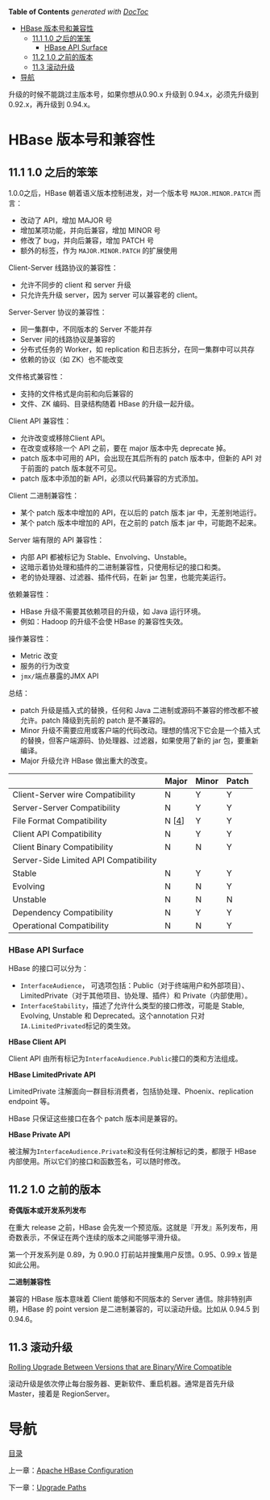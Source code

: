 <!-- START doctoc generated TOC please keep comment here to allow auto update -->
<!-- DON'T EDIT THIS SECTION, INSTEAD RE-RUN doctoc TO UPDATE -->
**Table of Contents**  *generated with [DocToc](https://github.com/thlorenz/doctoc)*

- [HBase 版本号和兼容性](#hbase-%E7%89%88%E6%9C%AC%E5%8F%B7%E5%92%8C%E5%85%BC%E5%AE%B9%E6%80%A7)
  - [11.1 1.0 之后的笨笨](#111-10-%E4%B9%8B%E5%90%8E%E7%9A%84%E7%AC%A8%E7%AC%A8)
    - [HBase API Surface](#hbase-api-surface)
  - [11.2 1.0 之前的版本](#112-10-%E4%B9%8B%E5%89%8D%E7%9A%84%E7%89%88%E6%9C%AC)
  - [11.3 滚动升级](#113-%E6%BB%9A%E5%8A%A8%E5%8D%87%E7%BA%A7)
- [导航](#%E5%AF%BC%E8%88%AA)

<!-- END doctoc generated TOC please keep comment here to allow auto update -->

升级的时候不能跳过主版本号，如果你想从0.90.x 升级到 0.94.x，必须先升级到 0.92.x，再升级到 0.94.x。

# HBase 版本号和兼容性

## 11.1 1.0 之后的笨笨

1.0.0之后，HBase 朝着语义版本控制进发，对一个版本号 `MAJOR.MINOR.PATCH` 而言：

- 改动了 API，增加 MAJOR 号
- 增加某项功能，并向后兼容，增加 MINOR 号
- 修改了 bug，并向后兼容，增加 PATCH 号
- 额外的标签，作为 `MAJOR.MINOR.PATCH` 的扩展使用

Client-Server 线路协议的兼容性：

- 允许不同步的 client 和 server 升级
- 只允许先升级 server，因为 server 可以兼容老的 client。

Server-Server 协议的兼容性：

- 同一集群中，不同版本的 Server 不能并存
- Server 间的线路协议是兼容的
- 分布式任务的 Worker，如 replication 和日志拆分，在同一集群中可以共存
- 依赖的协议（如 ZK）也不能改变

文件格式兼容性：

- 支持的文件格式是向前和向后兼容的
- 文件、ZK 编码、目录结构随着 HBase 的升级一起升级。

Client API 兼容性：

- 允许改变或移除Client API。
- 在改变或移除一个 API 之前，要在 major 版本中先 deprecate 掉。
- patch 版本中可用的 API，会出现在其后所有的 patch 版本中，但新的 API 对于前面的 patch 版本就不可见。
- patch 版本中添加的新 API，必须以代码兼容的方式添加。

Client 二进制兼容性：

- 某个 patch 版本中增加的 API，在以后的 patch 版本 jar 中，无差别地运行。
- 某个 patch 版本中增加的 API，在之前的 patch 版本 jar 中，可能跑不起来。

Server 端有限的 API 兼容性：

- 内部 API 都被标记为 Stable、Envolving、Unstable。
- 这暗示着协处理和插件的二进制兼容性，只使用标记的接口和类。
- 老的协处理器、过滤器、插件代码，在新 jar 包里，也能完美运行。

依赖兼容性：

- HBase 升级不需要其依赖项目的升级，如 Java 运行环境。
- 例如：Hadoop 的升级不会使 HBase 的兼容性失效。

操作兼容性：

- Metric 改变
- 服务的行为改变
- `jmx/`端点暴露的JMX API

总结：

- patch 升级是插入式的替换，任何和 Java 二进制或源码不兼容的修改都不被允许。patch 降级到先前的 patch 是不兼容的。
- Minor 升级不需要应用或客户端的代码改动。理想的情况下它会是一个插入式的替换，但客户端源码、协处理器、过滤器，如果使用了新的 jar 包，要重新编译。
- Major 升级允许 HBase 做出重大的改变。

|                                       | Major                                    | Minor | Patch |
| ------------------------------------- | ---------------------------------------- | ----- | ----- |
| Client-Server wire Compatibility      | N                                        | Y     | Y     |
| Server-Server Compatibility           | N                                        | Y     | Y     |
| File Format Compatibility             | N [[4](http://hbase.apache.org/book.html#_footnote_4)] | Y     | Y     |
| Client API Compatibility              | N                                        | Y     | Y     |
| Client Binary Compatibility           | N                                        | N     | Y     |
| Server-Side Limited API Compatibility |                                          |       |       |
| Stable                                | N                                        | Y     | Y     |
| Evolving                              | N                                        | N     | Y     |
| Unstable                              | N                                        | N     | N     |
| Dependency Compatibility              | N                                        | Y     | Y     |
| Operational Compatibility             | N                                        | N     | Y     |

### HBase API Surface

HBase 的接口可以分为：

- `InterfaceAudience`， 可选项包括：Public（对于终端用户和外部项目）、LimitedPrivate（对于其他项目、协处理、插件）和 Private（内部使用）。
- `InterfaceStability`，描述了允许什么类型的接口修改，可能是 Stable, Evolving, Unstable 和 Deprecated。这个annotation 只对 `IA.LimitedPrivated`标记的类生效。

**HBase Client API**

Client API 由所有标记为`InterfaceAudience.Public`接口的类和方法组成。

**HBase LimitedPrivate API**

LimitedPrivate 注解面向一群目标消费者，包括协处理、Phoenix、replication endpoint 等。

HBase 只保证这些接口在各个 patch 版本间是兼容的。

**HBase Private API**

被注解为`InterfaceAudience.Private`和没有任何注解标记的类，都限于 HBase 内部使用。所以它们的接口和函数签名，可以随时修改。

## 11.2 1.0 之前的版本

**奇偶版本或开发系列发布**

在重大 release 之前，HBase 会先发一个预览版。这就是『开发』系列发布，用奇数表示，不保证在两个连续的版本之间能够平滑升级。

第一个开发系列是 0.89，为 0.90.0 打前站并搜集用户反馈。0.95、0.99.x 皆是如此公用。

**二进制兼容性**

兼容的 HBase 版本意味着 Client 能够和不同版本的 Server 通信。除非特别声明，HBase 的 point version 是二进制兼容的，可以滚动升级。比如从 0.94.5 到 0.94.6。

## 11.3 滚动升级

[Rolling Upgrade Between Versions that are Binary/Wire Compatible](http://hbase.apache.org/book.html#hbase.rolling.restart)

滚动升级是依次停止每台服务器、更新软件、重启机器。通常是首先升级 Master，接着是 RegionServer。



# 导航

[目录](README.md)

上一章：[Apache HBase Configuration](configuration.md)

下一章：[Upgrade Paths](upgrade-paths.md)
